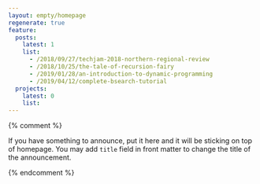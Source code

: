 ```yaml
---
layout: empty/homepage
regenerate: true
feature:
  posts:
    latest: 1
    list:
      - /2018/09/27/techjam-2018-northern-regional-review
      - /2018/10/25/the-tale-of-recursion-fairy
      - /2019/01/28/an-introduction-to-dynamic-programming
      - /2019/04/12/complete-bsearch-tutorial
  projects:
    latest: 0
    list:
---
```


{% comment %}

If you have something to announce, put it here and it will be sticking on top of homepage. You may add `title` field in front matter to change the title of the announcement.


{% endcomment %}
